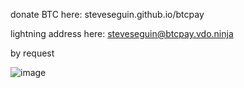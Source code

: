 donate BTC here: steveseguin.github.io/btcpay

lightning address here: steveseguin@btcpay.vdo.ninja

by request

![image](https://user-images.githubusercontent.com/2575698/151482019-9e3d7d35-b988-4878-b994-747d97e34f34.png)
